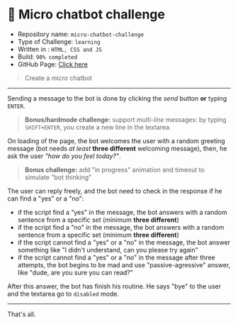 # 💬 Micro chatbot challenge

- Repository name: `micro-chatbot-challenge`
- Type of Challenge: `learning`
- Written in : `HTML, CSS and JS`
- Build: `90% completed`
- GitHub Page: [Click here](https://fawadrafique.github.io/micro-chatbot-challenge/)

> Create a _micro_ chatbot

---

Sending a message to the bot is done by clicking the _send_ button **or** typing `ENTER`.

> **Bonus/hardmode challenge:** support _multi-line_ messages: by typing `SHIFT+ENTER`, you create a new line in the textarea.

On loading of the page, the bot welcomes the user with a random greeting message
(bot needs _at least_ **three different** welcoming message), then, he ask the user _"how do you feel today?"_.

> **Bonus challenge:** add "in progress" animation and timeout to simulate "bot thinking"

The user can reply freely, and the bot need to check in the response if he can find a "yes" or a "no":

- if the script find a "yes" in the message, the bot answers with a random sentence from a specific set (minimum **three different**)
- if the script find a "no" in the message, the bot answers with a random sentence from a specific set (minimum **three different**)
- if the script cannot find a "yes" or a "no" in the message, the bot answer something like "I didn't understand, can you please try again"
- if the script cannot find a "yes" or a "no" in the message after three attempts, the bot begins to be mad and use "passive-agressive" answer, like "dude, are you sure you can read?"

After this answer, the bot has finish his routine. He says "bye" to the user and the textarea go to `disabled` mode.

---

That's all.
